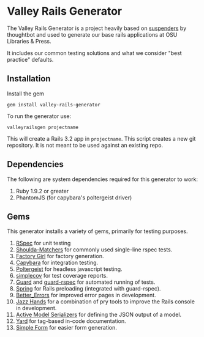 Valley Rails Generator
======================

The Valley Rails Generator is a project heavily based on [suspenders](https://github.com/thoughtbot/suspenders) by thoughtbot
and used to generate our base rails applications at OSU Libraries & Press.

It includes our common testing solutions and what we consider "best practice" defaults.

Installation
------------

Install the gem

```
gem install valley-rails-generator
```

To run the generator use:

```
valleyrailsgen projectname
```

This will create a Rails 3.2 app in `projectname`. This script creates a new git repository. It is not meant to be used against an existing repo.

Dependencies
------------

The following are system dependencies required for this generator to work:

1. Ruby 1.9.2 or greater
2. PhantomJS (for capybara's poltergeist driver)

Gems
------------

This generator installs a variety of gems, primarily for testing purposes.

1. [RSpec](https://github.com/rspec/rspec) for unit testing
2. [Shoulda-Matchers](https://github.com/thoughtbot/shoulda-matchers) for commonly used single-line rspec tests.
3. [Factory Girl](https://github.com/thoughtbot/factory_girl) for factory generation.
4. [Capybara](https://github.com/jnicklas/capybara) for integration testing.
5. [Poltergeist](https://github.com/jonleighton/poltergeist) for headless javascript testing.
6. [simplecov](https://github.com/colszowka/simplecov) for test coverage reports.
7. [Guard](https://github.com/guard/guard.git) and [guard-rspec](https://github.com/guard/guard-rspec) for automated running of tests.
8. [Spring](https://github.com/jonleighton/spring) for Rails preloading (integrated with guard-rspec).
9. [Better_Errors](https://github.com/charliesome/better_errors.git) for improved error pages in development.
10. [Jazz Hands](https://github.com/nixme/jazz_hands) for a combination of pry tools to improve the Rails console in development.
11. [Active Model Serializers](https://github.com/rails-api/active_model_serializers.git) for defining the JSON output of a model.
12. [Yard](https://github.com/lsegal/yard) for tag-based in-code documentation.
13. [Simple Form](https://github.com/plataformatec/simple_form.git) for easier form generation.

